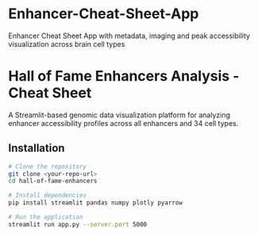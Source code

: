 # Enhancer-Cheat-Sheet-App
Enhancer Cheat Sheet App with metadata, imaging and peak accessibility visualization across brain cell types


# Hall of Fame Enhancers Analysis - Cheat Sheet

A Streamlit-based genomic data visualization platform for analyzing enhancer accessibility profiles across all enhancers and 34 cell types.

## Installation

```bash
# Clone the repository
git clone <your-repo-url>
cd hall-of-fame-enhancers

# Install dependencies
pip install streamlit pandas numpy plotly pyarrow

# Run the application
streamlit run app.py --server.port 5000

